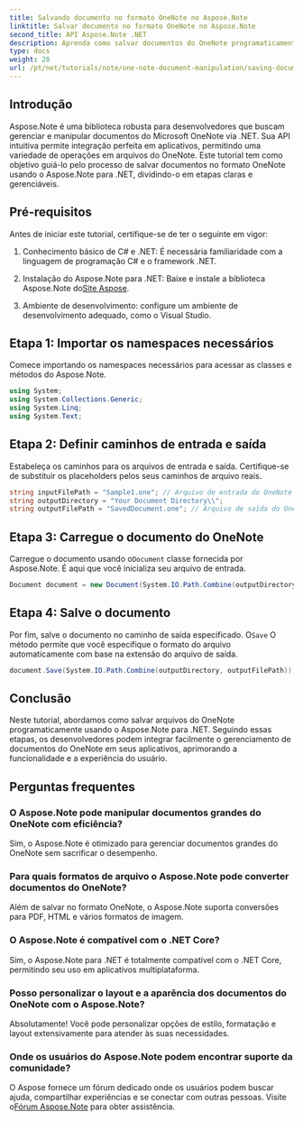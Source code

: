 ```yaml
---
title: Salvando documento no formato OneNote no Aspose.Note
linktitle: Salvar documento no formato OneNote no Aspose.Note
second_title: API Aspose.Note .NET
description: Aprenda como salvar documentos do OneNote programaticamente usando o Aspose.Note para .NET neste tutorial abrangente. Descubra um guia passo a passo que o guia por todo o processo — desde o carregamento de arquivos existentes do OneNote até salvá-los no formato desejado.
type: docs
weight: 20
url: /pt/net/tutorials/note/one-note-document-manipulation/saving-document-to-one-note-format/
---
```

## Introdução

Aspose.Note é uma biblioteca robusta para desenvolvedores que buscam gerenciar e manipular documentos do Microsoft OneNote via .NET. Sua API intuitiva permite integração perfeita em aplicativos, permitindo uma variedade de operações em arquivos do OneNote. Este tutorial tem como objetivo guiá-lo pelo processo de salvar documentos no formato OneNote usando o Aspose.Note para .NET, dividindo-o em etapas claras e gerenciáveis.

## Pré-requisitos

Antes de iniciar este tutorial, certifique-se de ter o seguinte em vigor:

1. Conhecimento básico de C# e .NET: É necessária familiaridade com a linguagem de programação C# e o framework .NET.
   
2. Instalação do Aspose.Note para .NET: Baixe e instale a biblioteca Aspose.Note do[Site Aspose](https://releases.aspose.com/note/net/).

3. Ambiente de desenvolvimento: configure um ambiente de desenvolvimento adequado, como o Visual Studio.

## Etapa 1: Importar os namespaces necessários

Comece importando os namespaces necessários para acessar as classes e métodos do Aspose.Note.

```csharp
using System;
using System.Collections.Generic;
using System.Linq;
using System.Text;
```

## Etapa 2: Definir caminhos de entrada e saída

Estabeleça os caminhos para os arquivos de entrada e saída. Certifique-se de substituir os placeholders pelos seus caminhos de arquivo reais.

```csharp
string inputFilePath = "Sample1.one"; // Arquivo de entrada do OneNote
string outputDirectory = "Your Document Directory\\";
string outputFilePath = "SavedDocument.one"; // Arquivo de saída do OneNote
```

## Etapa 3: Carregue o documento do OneNote

 Carregue o documento usando o`Document` classe fornecida por Aspose.Note. É aqui que você inicializa seu arquivo de entrada.

```csharp
Document document = new Document(System.IO.Path.Combine(outputDirectory, inputFilePath));
```

## Etapa 4: Salve o documento

 Por fim, salve o documento no caminho de saída especificado. O`Save` O método permite que você especifique o formato do arquivo automaticamente com base na extensão do arquivo de saída.

```csharp
document.Save(System.IO.Path.Combine(outputDirectory, outputFilePath));
```

## Conclusão

Neste tutorial, abordamos como salvar arquivos do OneNote programaticamente usando o Aspose.Note para .NET. Seguindo essas etapas, os desenvolvedores podem integrar facilmente o gerenciamento de documentos do OneNote em seus aplicativos, aprimorando a funcionalidade e a experiência do usuário.

## Perguntas frequentes

### O Aspose.Note pode manipular documentos grandes do OneNote com eficiência?

Sim, o Aspose.Note é otimizado para gerenciar documentos grandes do OneNote sem sacrificar o desempenho.

### Para quais formatos de arquivo o Aspose.Note pode converter documentos do OneNote?

Além de salvar no formato OneNote, o Aspose.Note suporta conversões para PDF, HTML e vários formatos de imagem.

### O Aspose.Note é compatível com o .NET Core?

Sim, o Aspose.Note para .NET é totalmente compatível com o .NET Core, permitindo seu uso em aplicativos multiplataforma.

### Posso personalizar o layout e a aparência dos documentos do OneNote com o Aspose.Note?

Absolutamente! Você pode personalizar opções de estilo, formatação e layout extensivamente para atender às suas necessidades.

### Onde os usuários do Aspose.Note podem encontrar suporte da comunidade?

 O Aspose fornece um fórum dedicado onde os usuários podem buscar ajuda, compartilhar experiências e se conectar com outras pessoas. Visite o[Fórum Aspose.Note](https://forum.aspose.com/c/note/28) para obter assistência.